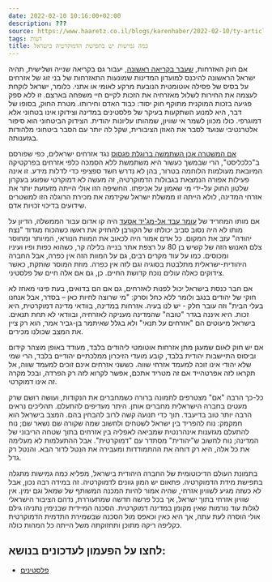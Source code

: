 ```yaml
---
date: 2022-02-10 10:16:00+02:00
description: ???
source: https://www.haaretz.co.il/blogs/karenhaber/2022-02-10/ty-article/0000017f-f8d6-d044-adff-fbffa8bd0000
tags: דעות
title: כמה גמישות יש בתפישת הדמוקרטיה בישראל
---
```


אם חוק האזרחות, [שעבר בקריאה ראשונה](/news/politi/2022-02-07/ty-article/0000017f-e790-d62c-a1ff-fffb26e80000), יעבור גם בקריאה שנייה ושלישית, תהיה ישראל הראשונה להיכנס למועדון המדינות שמונעות התאזרחות של בני זוג של אזרחים על בסיס של פסילה אוטומטית הנובעת מרקע לאומי או אתני. כלומר, ישראל לוקחת לעצמה את החירות לשלול מאזרחיה את הזכות לקיים חיי משפחה בארצם. זו ללא ספק פגיעה בזכות המוקנית מתוקף חוק יסוד: כבוד האדם וחירותו. מטרת החוק, בסופו של דבר, היא למנוע השתקעות בעיקר של פלסטינים במדינה וצידוקו אינו בטחוני אלא דמוגרפי. כולו מכוון לשמר אי שוויון, שמהותו עליונות יהודית. הצידוק הביטחוני הוא סיפור אלטרנטיבי שנועד לסבר את האוזן הציבורית, שקל לה יותר עם הסבר ביטחוני מלהודות בגזענותה. 

[אם המשטרה אכן השתמשה ברוגלת פגסוס](/news/law/2022-02-09/ty-article-magazine/.premium/0000017f-e5ca-df2c-a1ff-ffdb502d0000) נגד אזרחים ישראלים, כפי שפורסם ב"כלכליסט", הרי שבמשך כעשור היא משתמשת ללא הסמכה כלפי אזרחים בפרקטיקה המיובאת מעולמות הלוחמה בטרור, בהן לא נדרש חשד ספציפי כדי לדלות מידע. זו אינה פעילות אפורה הנמצאת בגבולות הדמוקרטיה, זה מעשה לא דמוקרטי שפוגע בעקרון שלטון החוק על-ידי מי שאמון על אכיפתו. החשיפה הזו אולי הייתה מזעזעת יותר את אזרחי המדינה, לולא הייתה זו ממשלת ישראל שקידמה את מכירת הרוגלה הזו למשטרים שידועים בדיכוי זכויות אדם. 

אם מותו המחריד של [עומר עבד אל-מג'יד אסעד](/news/politics/2022-02-10/ty-article/.premium/0000017f-e58a-df5f-a17f-ffdeb1480000) היה קו אדום עבור הממשלה, הדיון על מותו לא היה נסוב סביב יכולתו של הקורבן להחזיק את ראשו כשהכוח מגדוד "נצח יהודה" עזב את המקום. כל אדם אמור היה לכאוב את המוות הנוראי, המיותר ומחוסר צלם האנוש הזה של קשיש בן 80 על רצפת אתר בנייה בלילה קר, כשהוא כפות ופיו ועיניו ומכוסים. כמו על עוד מקרים רבים, גם על המוות הזה אין כפרה, אבל החברה היהודית-ישראלית מתלבטת בסוגיה וגם לזה אין כפרה. מוזת המוסר שותקת, כאשר צידוקים כאלה עולים נוכח קדושת החיים. כן, גם אם אלה חיים של פלסטיני. 

אם חבר כנסת בישראל יכול לפנות לאזרחים, גם אם הם בדואים, בעת פינוי מאחז לא חוקי של יהודים בנגב ולומר ללא כחל וסרק: "מי שרוצה לחיות כאן – בסדר, אבל אנחנו בעלי הבית" וזה עובר חלק - יש לנו בעיה. אזרחות במדינה, בוודאי מדינה דמוקרטית, היא זכות. היא איננה בגדר "טובה" שהמדינה מעניקה לאזרחיה, ובוודאי לא תחת תנאים. בישראל מיעוטים הם "אזרחים על תנאי" ולא בגלל שאיתמר בן-גביר אמר, הוא רק ציין את המצב שכולנו מכירים. 

אם יש חוק לאום שמעגן מתן אזרחות אוטומטי ליהודים בלבד, מעודד באופן מוצהר קידום וביסוס התיישבות יהודית בלבד, קובע מועדי הזיכרון ממלכתיים יהודיים בלבד, הרי שמי שלא יהודי אינו זוכה למעמד אזרחי שווה. כששני אזרחים אינם זוכים למעמד שווה, אל תקראו לזה אפרטהייד אם זה מטריד אתכם, אפשר לקרוא לזה רק הפרדה, ובכל מקרה זה אינו דמוקרטי. 

כל-כך הרבה "אם" מצטרפים לתמונה ברורה כשמחברים את הנקודות, ועושה רושם שרק מעטים בחברה הישראלית מחברים אותן. היתר מעדיפים להתעלם. תהליכים נראים הרבה יותר טוב בדיעבד. תוך כדי תנועה קשה לרוב להבחין בהם. המצב בישראל הוא חמקמק: נוח להפריד בין ישראל לשטחים ולחשוב שמה שקורה שם נשאר שם; נוח להתעלם מגזענות אינהרנטית שמביאה לאפליה בין אזרחים בתוך שטחה הריבוני של המדינה; נוח לחשוב ש"יהודית" מסתדר עם "דמוקרטית". אבל ההתעלמות לא מעלימה את כל אלה, היא רק דוחה את ההתמודדות ומעבירה את הנטל לדור הבא. והנטל רק גדל. 

בתמונת העולם הדיכוטומית של החברה היהודית בישראל, מפליא כמה גמישות מתגלה בתפישת מידת הדמוקרטיה. פתאום יש המון גוונים לדמוקרטיה. זה במידה רבה נכון, אבל לא כשזה מגיע לשוויון אזרחי, שהיה אמור להיות המכנה המשותף של שמאל וגם ימין. אין שוויון אזרחי בתוך ישראל, אך בכל פרשה חדשה שמתעוררת, נדהם הציבור הישראלי לגלות עוד נורמות שאין מקומן במדינה דמוקרטית. הסכנה המיידית שבנימין נתניהו גילם אולי הוסרה לעת עתה, אך היא כאין וכאפס מול הסכנה שבשמירת התדמית הדמוקרטית כקליפה ריקה מתוכן ותחזוקתה משל הייתה כל המהות כולה.

לחצו על הפעמון לעדכונים בנושא:
------------------------------

* [פלסטינים](https://www.themarker.com/ty-tag/0000017f-da2d-dea8-a77f-de6fa5fe0000)
